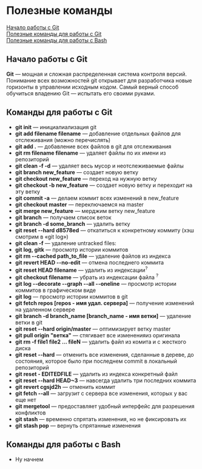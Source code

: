 # Полезные команды
[Начало работы с Git](#Начало-работы-с-git) <br>
[Полезные команды для работы с Git](#Команды-для-работы-с-git) <br>
[Полезные команды для работы с Bash](#Команды-для-работы-с-bash)
## Начало работы с Git
<b>Git</b> — мощная и сложная распределенная система контроля версий. Понимание всех возможностей git открывает для разработчика новые горизонты в управлении исходным кодом. Самый верный способ обучиться владению Git — испытать его своими руками.

## Команды для работы с Git

<ul>
	<li><b>git init</b> — инициалиализация git</li>
	<li><b>git add filename filename</b> — добавление отдельных файлов для отслеживания (можно перечислять)</li>
	<li><b>git add .</b> — добавление всех файлов в git для отслеживания</li> 
	<li><b>git rm filename filename</b> — удаляет файлы по их имени из репозиторий</li>
	<li><b>git clean -f -d</b> — удаляет весь мусор и неотслеживаемые файлы</li>
	<li><b>git branch new_feature</b> — создает новую ветку</li>
	<li><b>git checkout new_feature</b> — переход на нужную ветку</li>
	<li><b>git checkout -b new_feature</b> — создает новую ветку и переходит на эту ветку</li>
	<li><b>git commit -a</b> — делаем коммит всех изменений в new_feature</li>
	<li><b>git checkout master</b> — переключаемся на master</li>
	<li><b>git merge new_feature</b> — мерджим ветку new_feature</li>
	<li><b>git branch</b> — получаем список веток</li>
	<li><b>git branch -d some_branch</b> — удалить ветку</li>
	<li><b>git reset --hard d8578ed</b> — откатиться к конкретному коммиту (хэш смотрим в «git log»)</li>
	<li><b>git clean -f</b> — удаление untracked files:</li>
	<li><b>git log, gitk</b> — просмотр истории коммитов</li>
	<li><b>git rm --cached path_to_file</b> — удаление файлов из индекса</li>
	<li><b>git revert HEAD --no-edit</b> — отмена последнего коммита</li>
	<li><b>git reset HEAD filename</b> — удалить из индексации<sup>?<sup></li>
	<li><b>git checkout filename</b> — убрать из индексации файла <sup>?<sup></li>
	<li><b>git log --decorate --graph --all --oneline</b> — просмотр истории коммитов в графическом виде</li>
	<li><b>git log</b> — просмотр истории коммитов в git</li>
	<li><b>git fetch repos [repos - имя удал. сервера]</b> — получение изменений на удаленном сервере</li>
	<li><b>git branch -d branch_name [branch_name - имя ветки]</b> — удаление ветки в git</li>
	<li><b>git reset --hard origin/master</b> — оптимизирует ветку master</li>
	<li><b>git pull origin "ветка"</b> — стягивает все измененияиз оригинала</li> 
	<li><b>git rm -f file1 file2 ... fileN</b> — удалить файл из комита и с жесткого диска</li>
	<li><b>git reset --hard</b> — отменить все изменения, сделанныe в дереве, до состояния, которое было при последнем commit в локальный репозиторий</li>
	<li><b>git reset - EDITEDFILE</b> — удалить из индекса конкретный файл</li>
	<li><b>git reset --hard HEAD~3</b> — навсегда удалить три последних коммита</li>
	<li><b>git revert cgsjd2h</b> — отменить коммит</li>
	<li><b>git fetch --all</b> — загрузит с сервера все изменения, которых у вас еще нет</li>
	<li><b>git mergetool</b> — предоставляет удобный интерфейс для разрешения конфликтов</li>
	<li><b>git stash</b> — временно спрятать изменения, но не фиксировать их</li>	
	<li><b>git stash pop</b> — вернуть спрятанные изменения</li>
</ul>

## Команды для работы с Bash

<ul>
	<li>Ну начнем</li>
</ul>


 

